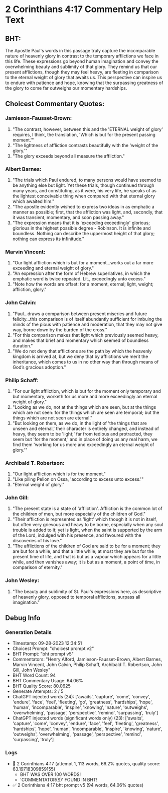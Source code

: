 # 2 Corinthians 4:17 Commentary Help Text

## BHT:
The Apostle Paul's words in this passage truly capture the incomparable nature of heavenly glory in contrast to the temporary afflictions we face in this life. These expressions go beyond human imagination and convey the overwhelming beauty and sublimity of that glory. They remind us that our present afflictions, though they may feel heavy, are fleeting in comparison to the eternal weight of glory that awaits us. This perspective can inspire us to endure with patience and hope, knowing that the surpassing greatness of the glory to come far outweighs our momentary hardships.

## Choicest Commentary Quotes:
### Jamieson-Fausset-Brown:
1. "The contrast, however, between this and the 'ETERNAL weight of glory' requires, I think, the translation, 'Which is but for the present passing moment.'" 
2. "The lightness of affliction contrasts beautifully with the 'weight of the glory.'"
3. "The glory exceeds beyond all measure the affliction."

### Albert Barnes:
1. "The trials which Paul endured, to many persons would have seemed to be anything else but light. Yet these trials, though continued through many years, and constituting, as it were, his very life, he speaks of as the lightest conceivable thing when compared with that eternal glory which awaited him."
2. "The apostle evidently wished to express two ideas in as emphatic a manner as possible; first, that the affliction was light, and, secondly, that it was transient, momentary, and soon passing away."
3. "The expression means that it is 'exceeding exceedingly' glorious; glorious in the highest possible degree - Robinson. It is infinite and boundless. Nothing can describe the uppermost height of that glory; nothing can express its infinitude."

### Marvin Vincent:
1. "Our light affliction which is but for a moment...works out a far more exceeding and eternal weight of glory." 
2. "An expression after the form of Hebrew superlatives, in which the emphatic word is twice repeated. Lit., exceedingly unto excess." 
3. "Note how the words are offset: for a moment, eternal; light, weight; affliction, glory."

### John Calvin:
1. "Paul...draws a comparison between present miseries and future felicity...this comparison is of itself abundantly sufficient for imbuing the minds of the pious with patience and moderation, that they may not give way, borne down by the burden of the cross."
2. "For this comparison makes that light which previously seemed heavy, and makes that brief and momentary which seemed of boundless duration."
3. "We do not deny that afflictions are the path by which the heavenly kingdom is arrived at, but we deny that by afflictions we merit the inheritance, which comes to us in no other way than through means of God’s gracious adoption."

### Philip Schaff:
1. "For our light affliction, which is but for the moment only temporary and but momentary, worketh for us more and more exceedingly an eternal weight of glory."
2. "Looking as we do, not at the things which are seen, but at the things which are not seen: for the things which are seen are temporal; but the things which are not seen are eternal."
3. "But looking on them, as we do, in the light of 'the things that are unseen and eternal,' their character is entirely changed, and instead of heavy, they seem to be 'light;' far from tedious and protracted, they seem but 'for the moment,' and in place of doing us any real harm, we find them 'working for us more and exceedingly an eternal weight of glory.'"

### Archibald T. Robertson:
1. "Our light affliction which is for the moment."
2. "Like piling Pelion on Ossa, 'according to excess unto excess.'"
3. "Eternal weight of glory."

### John Gill:
1. "The present state is a state of 'affliction'. Affliction is the common lot of the children of men, but more especially of the children of God." 
2. "Their affliction is represented as 'light' which though it is not in itself, but often very grievous and heavy to be borne, especially when any soul trouble is added to it; yet is light, when the saint is supported by the arm of the Lord, indulged with his presence, and favoured with the discoveries of his love."
3. "The afflictions of the children of God are said to be for a moment; they are but for a while, and that a little while; at most they are but for the present time of life, and that is but as a vapour which appears for a little while, and then vanishes away; it is but as a moment, a point of time, in comparison of eternity."

### John Wesley:
1. "The beauty and sublimity of St. Paul's expressions here, as descriptive of heavenly glory, opposed to temporal afflictions, surpass all imagination."



## Debug Info
### Generation Details
- Timestamp: 09-28-2023 12:34:51
- Choicest Prompt: "choicest prompt v2"
- BHT Prompt: "bht prompt v5"
- Commentators: "Henry Alford, Jamieson-Fausset-Brown, Albert Barnes, Marvin Vincent, John Calvin, Philip Schaff, Archibald T. Robertson, John Gill, John Wesley"
- BHT Word Count: 94
- BHT Commentary Usage: 64.06%
- BHT Quality Score: 80.0625
- Generate Attempts: 2 / 5
- ChatGPT injected words (24):
	['awaits', 'capture', 'come', 'convey', 'endure', 'face', 'feel', 'fleeting', 'go', 'greatness', 'hardships', 'hope', 'human', 'incomparable', 'inspire', 'knowing', 'nature', 'outweighs', 'overwhelming', 'passage', 'perspective', 'remind', 'surpassing', 'truly']
- ChatGPT injected words (significant words only) (23):
	['awaits', 'capture', 'come', 'convey', 'endure', 'face', 'feel', 'fleeting', 'greatness', 'hardships', 'hope', 'human', 'incomparable', 'inspire', 'knowing', 'nature', 'outweighs', 'overwhelming', 'passage', 'perspective', 'remind', 'surpassing', 'truly']

### Logs
- 🔄 2 Corinthians 4:17 (attempt 1, 113 words, 66.2% quotes, quality score: 63.19718309859155) 
	- BHT WAS OVER 100 WORDS! 
	- 'COMMENTATOR(S)' FOUND IN BHT!
- ✅ 2 Corinthians 4:17 bht prompt v5 (94 words, 64.06% quotes)